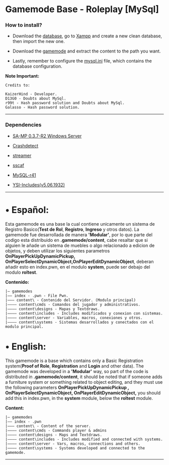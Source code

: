 
# Gamemode Base - Roleplay [MySql]

### How to install?

 - Download the [database]((https://github.com/KaizerHind/GamemodeBase_MySQL/blob/master/Database/dbserver.sql)), go to [Xampp](http://localhost/phpmyadmin/server_import.php) and create a new clean database, then import the new one.

 - Download the [gamemode](https://github.com/KaizerHind/Gamemode-Base/archive/refs/heads/1.0.zip) and extract the content to the path you want.

 - Lastly, remember to configure the [mysql.ini](https://github.com/KaizerHind/GamemodeBase_MySQL/blob/master/mysql.ini) file, which contains the database configuration.

  **Note Important:** 

    Credits to:
    
    KaizerHind - Developer.
    D13G0 - Doubts about MySql.
    r99t - Hash password solution and Doubts about MySql.
    Galasso - Hash password solution.

---

### Dependencies

- [SA-MP 0.3.7-R2 Windows Server](http://files.sa-mp.com/samp037_svr_R2-1-1_win32.zip)

- [Crashdetect](https://github.com/Zeex/samp-plugin-crashdetect)

- [streamer](https://github.com/samp-incognito/samp-streamer-plugin)

- [sscaf](https://github.com/maddinat0r/sscanf)

- [MySQL-r41](https://github.com/pBlueG/SA-MP-MySQL)

- [YSI-Includes(v5.06.1932)](https://github.com/pawn-lang/YSI-Includes/releases/tag/v5.06.1932)

---

# • **Español:**

Esta gamemode es una base la cual contiene unicamente un sistema de Registro Basico(**Test de Rol**, **Registro**, **Ingreso** y otros datos). La gamemode fue desarrollada de manera **'Modular'**, por lo que parte del codigo esta distribuido en **.gamemode/content**, cabe resaltar que si alguien le añade un sistema de muebles o algo relacionado a edicion de objetos, y deben utilizar los siguientes parametros **OnPlayerPickUpDynamicPickup, OnPlayerSelectDynamicObject,OnPlayerEditDynamicObject**, deberan añadir esto en index.pwn, en el modulo **system**, puede ser debajo del modulo **roltest**.

**Contenido:**

    |— gamemodes
    |—— index - .pwn - File Pwn.
    |——— content\ - Contenido del Servidor. (Modulo principal)
    |———— content\cmds - Comandos del jugador y administrativos.
    |———— content\designs - Mapas y Textdraws.
    |———— content\includes - Includes modificados y conexion con sistemas.
    |———— content\server - Variables, macros, conexiones y otros.
    |———— content\systems - Sistemas desarrollados y conectados con el modulo principal.

# • **English:**

This gamemode is a base which contains only a Basic Registration system(**Proof of Role**, **Registration** and **Login** and other data). The gamemode was developed in a **'Modular'** way, so part of the code is distributed in **.gamemode/content**, it should be noted that if someone adds a furniture system or something related to object editing, and they must use the following parameters **OnPlayerPickUpDynamicPickup , OnPlayerSelectDynamicObject, OnPlayerEditDynamicObject,** you should add this in index.pwn, in the **system** module, below the **roltest** module.

**Content:**

    |— gamemodes
    |—— index - .pwn
    |——— content\ - Content of the server.
    |———— content\cmds - Commands player & admins
    |———— content\designs - Maps and Textdraws.
    |———— content\includes - Includes modified and connected with systems.
    |———— content\server - Vars, macros, connections and others.
    |———— content\systems - Systems developed and connected to the gamemode.

----
